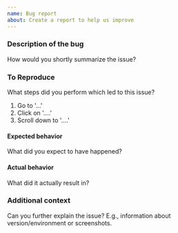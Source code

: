 ```yaml
---
name: Bug report
about: Create a report to help us improve
---
```


### Description of the bug

How would you shortly summarize the issue?

### To Reproduce

What steps did you perform which led to this issue?

1. Go to '...'
2. Click on '....'
3. Scroll down to '....'

#### Expected behavior

What did you expect to have happened?

#### Actual behavior

What did it actually result in?

### Additional context

Can you further explain the issue? E.g., information about version/environment or screenshots.
